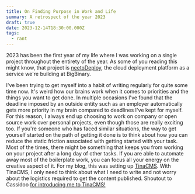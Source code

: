 ```yaml
---
title: On Finding Purpose in Work and Life
summary: A retrospect of the year 2023
draft: true
date: 2023-12-14T18:30:00.000Z
tags:
  - rant
---
```


2023 has been the first year of my life where I was working on a single project throughout the entirety of the year. As some of you reading this might know, that project is [neetoDeploy](https://neeto.com/neetodeploy), the cloud deployment platform as a service we're building at BigBinary.

I've been trying to get myself into a habit of writing regularly for quite some time now. It's weird how our brains work when it comes to priorities and the things you want to get done. In multiple occasions I've found that the deadline imposed by an outside entity such as an employer automatically gets more priority in my brain compared to deadlines I've kept for myself. For this reason, I always end up choosing to work on company or open source work over personal projects, even though those are really exciting too. If you're someone who has faced similar situations, the way to get yourself started on the path of getting it done is to think about how you can reduce the static friction associated with getting started with your task. Most of the times, there might be something that keeps you from working on your project after a long day of other tasks. If you are able to automate away most of the boilerplate work, you can focus all your energy on the creative aspect of it. For my blog, this was setting up [TinaCMS](https://tina.io/ "TinaCMS"). With TinaCMS, I only need to think about what I need to write and not worry about the logistics required to get the content published. Shoutout to Cassidoo [for introducing me to TinaCMS!](https://blog.cassidoo.co/post/trying-tinacms/)
